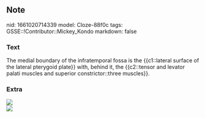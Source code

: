 ## Note
nid: 1661020714339
model: Cloze-88f0c
tags: GSSE::!Contributor::Mickey_Kondo
markdown: false

### Text
The medial boundary of the infratemporal fossa is the {{c1::lateral surface of the lateral pterygoid plate}} with, behind it, the {{c2::tensor and levator palati muscles and superior constrictor::three muscles}}.

### Extra
<img src="300px-Basilar_process_and_palatine_process.jpg">
<div><img src="10-1055-b-006-161172_c011_f001.jpg"></div>
